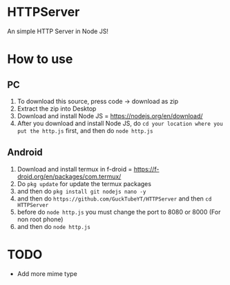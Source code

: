 # HTTPServer
An simple HTTP Server in Node JS!<br>
# How to use
## PC
1. To download this source, press code -> download as zip
2. Extract the zip into Desktop
3. Download and install Node JS = https://nodejs.org/en/download/
4. After you download and install Node JS, do `cd your location where you put the http.js` first, and then do `node http.js`
## Android
1. Download and install termux in f-droid = https://f-droid.org/en/packages/com.termux/
2. Do `pkg update` for update the termux packages
3. and then do `pkg install git nodejs nano -y`
4. and then do `https://github.com/GuckTubeYT/HTTPServer` and then `cd HTTPServer`
5. before do `node http.js` you must change the port to 8080 or 8000 (For non root phone)
6. and then do `node http.js`
# TODO
- Add more mime type
